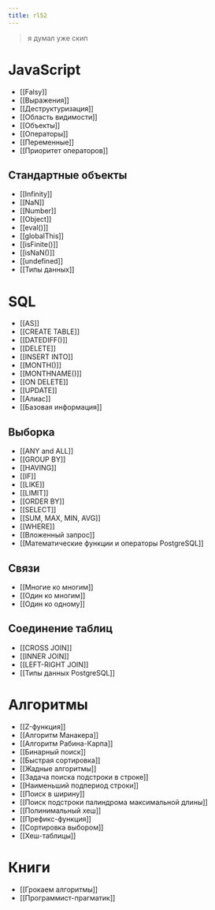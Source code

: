 ```yaml
---
title: rl52
---
```


> я думал уже скип
# JavaScript
- [[Falsy]]
- [[Выражения]]
- [[Деструктуризация]]
- [[Область видимости]]
- [[Объекты]]
- [[Операторы]]
- [[Переменные]]
- [[Приоритет операторов]]
## Стандартные объекты
- [[Infinity]]
- [[NaN]]
- [[Number]]
- [[Object]]
- [[eval()]]
- [[globalThis]]
- [[isFinite()]]
- [[isNaN()]]
- [[undefined]]
- [[Типы данных]]
# SQL
- [[AS]]
- [[CREATE TABLE]]
- [[DATEDIFF()]]
- [[DELETE]]
- [[INSERT INTO]]
- [[MONTH()]]
- [[MONTHNAME()]]
- [[ON DELETE]]
- [[UPDATE]]
- [[Алиас]]
- [[Базовая информация]]
## Выборка
- [[ANY and ALL]]
- [[GROUP BY]]
- [[HAVING]]
- [[IF]]
- [[LIKE]]
- [[LIMIT]]
- [[ORDER BY]]
- [[SELECT]]
- [[SUM, MAX, MIN, AVG]]
- [[WHERE]]
- [[Вложенный запрос]]
- [[Математические функции и операторы PostgreSQL]]
## Связи
- [[Многие ко многим]]
- [[Один ко многим]]
- [[Один ко одному]]
## Соединение таблиц
- [[CROSS JOIN]]
- [[INNER JOIN]]
- [[LEFT-RIGHT JOIN]]
- [[Типы данных PostgreSQL]]
# Алгоритмы
- [[Z-функция]]
- [[Алгоритм Манакера]]
- [[Алгоритм Рабина-Карпа]]
- [[Бинарный поиск]]
- [[Быстрая сортировка]]
- [[Жадные алгоритмы]]
- [[Задача поиска подстроки в строке]]
- [[Наименьший подпериод строки]]
- [[Поиск в ширину]]
- [[Поиск подстроки палиндрома максимальной длины]]
- [[Полинимальный хеш]]
- [[Префикс-функция]]
- [[Сортировка выбором]]
- [[Хеш-таблицы]]
# Книги
- [[Грокаем алгоритмы]]
- [[Программист-прагматик]]
